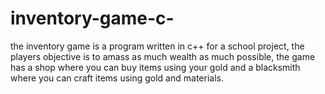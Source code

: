 # inventory-game-c-
the inventory game is a program written in c++ for a school project, the players objective is to amass as much wealth as much possible, the game has a shop where you can buy items using your gold and a blacksmith where you can craft items using gold and materials.
